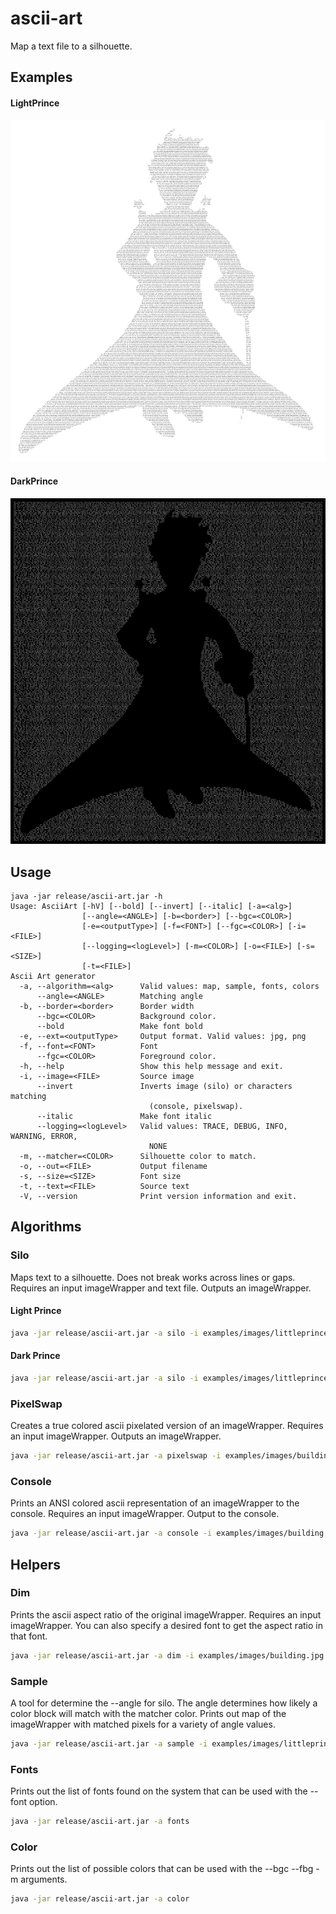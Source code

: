 # ascii-art
Map a text file to a silhouette.


## Examples

#### LightPrince
![](examples/lightprince.png?raw=true)


#### DarkPrince
![](examples/darkprince.png?raw=true)



## Usage
``` 
java -jar release/ascii-art.jar -h
Usage: AsciiArt [-hV] [--bold] [--invert] [--italic] [-a=<alg>]
                [--angle=<ANGLE>] [-b=<border>] [--bgc=<COLOR>]
                [-e=<outputType>] [-f=<FONT>] [--fgc=<COLOR>] [-i=<FILE>]
                [--logging=<logLevel>] [-m=<COLOR>] [-o=<FILE>] [-s=<SIZE>]
                [-t=<FILE>]
Ascii Art generator
  -a, --algorithm=<alg>      Valid values: map, sample, fonts, colors
      --angle=<ANGLE>        Matching angle
  -b, --border=<border>      Border width
      --bgc=<COLOR>          Background color.
      --bold                 Make font bold
  -e, --ext=<outputType>     Output format. Valid values: jpg, png
  -f, --font=<FONT>          Font
      --fgc=<COLOR>          Foreground color.
  -h, --help                 Show this help message and exit.
  -i, --image=<FILE>         Source image
      --invert               Inverts image (silo) or characters matching
                               (console, pixelswap).
      --italic               Make font italic
      --logging=<logLevel>   Valid values: TRACE, DEBUG, INFO, WARNING, ERROR,
                               NONE
  -m, --matcher=<COLOR>      Silhouette color to match.
  -o, --out=<FILE>           Output filename
  -s, --size=<SIZE>          Font size
  -t, --text=<FILE>          Source text
  -V, --version              Print version information and exit.

```

## Algorithms
### Silo
Maps text to a silhouette. Does not break works across lines or gaps.
Requires an input imageWrapper and text file. Outputs an imageWrapper.


#### Light Prince
``` bash
java -jar release/ascii-art.jar -a silo -i examples/images/littleprince.png -t examples/texts/littleprince.txt --bgc white --fgc black -o examples/lightprince.png 
```

#### Dark Prince
``` bash
java -jar release/ascii-art.jar -a silo -i examples/images/littleprince.png -t examples/texts/littleprince.txt --bgc black --fgc white -o examples/darkprince.png --invert

```


### PixelSwap
Creates a true colored ascii pixelated version of an imageWrapper.
Requires an input imageWrapper. Outputs an imageWrapper.
``` bash
java -jar release/ascii-art.jar -a pixelswap -i examples/images/building.jpg -o examples/pixelswap.png --bgc "DarkGray"
```

### Console
Prints an ANSI colored ascii representation of an imageWrapper to the console.
Requires an input imageWrapper. Output to the console.

``` bash
java -jar release/ascii-art.jar -a console -i examples/images/building.jpg --dx 142 --dy 44
```

## Helpers

### Dim
Prints the ascii aspect ratio of the original imageWrapper. 
Requires an input imageWrapper.
You can also specify a desired font to get the aspect ratio in that font.
``` bash
java -jar release/ascii-art.jar -a dim -i examples/images/building.jpg 
```


### Sample
A tool for determine the --angle for silo. The angle determines how likely a color block will match with the matcher color. Prints out map of the imageWrapper with matched pixels for a variety of angle values.
``` bash
java -jar release/ascii-art.jar -a sample -i examples/images/littleprince.png -m black --invert
```

### Fonts
Prints out the list of fonts found on the system that can be used with the --font option.
``` bash
java -jar release/ascii-art.jar -a fonts
```

### Color
Prints out the list of possible colors that can be used with the --bgc --fbg -m arguments.
``` bash
java -jar release/ascii-art.jar -a color
```
